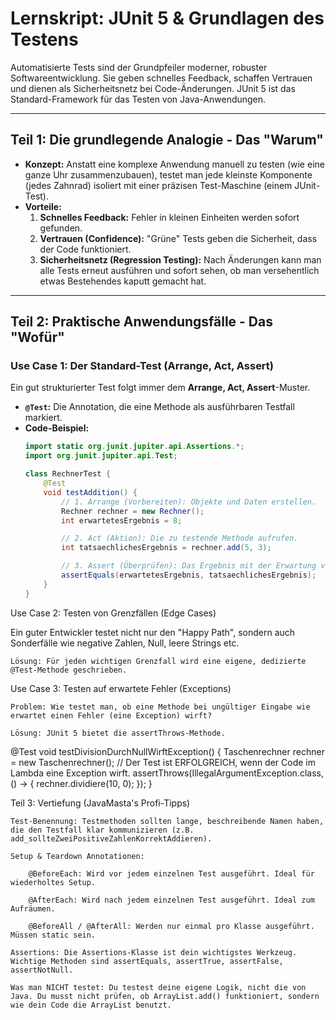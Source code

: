 
# Lernskript: JUnit 5 & Grundlagen des Testens

Automatisierte Tests sind der Grundpfeiler moderner, robuster Softwareentwicklung. Sie geben schnelles Feedback, schaffen Vertrauen und dienen als Sicherheitsnetz bei Code-Änderungen. JUnit 5 ist das Standard-Framework für das Testen von Java-Anwendungen.

---

## Teil 1: Die grundlegende Analogie - Das "Warum"

- **Konzept:** Anstatt eine komplexe Anwendung manuell zu testen (wie eine ganze Uhr zusammenzubauen), testet man jede kleinste Komponente (jedes Zahnrad) isoliert mit einer präzisen Test-Maschine (einem JUnit-Test).
- **Vorteile:**
    1.  **Schnelles Feedback:** Fehler in kleinen Einheiten werden sofort gefunden.
    2.  **Vertrauen (Confidence):** "Grüne" Tests geben die Sicherheit, dass der Code funktioniert.
    3.  **Sicherheitsnetz (Regression Testing):** Nach Änderungen kann man alle Tests erneut ausführen und sofort sehen, ob man versehentlich etwas Bestehendes kaputt gemacht hat.

---

## Teil 2: Praktische Anwendungsfälle - Das "Wofür"

### Use Case 1: Der Standard-Test (Arrange, Act, Assert)
Ein gut strukturierter Test folgt immer dem **Arrange, Act, Assert**-Muster.
- **`@Test`:** Die Annotation, die eine Methode als ausführbaren Testfall markiert.
- **Code-Beispiel:**
  ```java
  import static org.junit.jupiter.api.Assertions.*;
  import org.junit.jupiter.api.Test;

  class RechnerTest {
      @Test
      void testAddition() {
          // 1. Arrange (Vorbereiten): Objekte und Daten erstellen.
          Rechner rechner = new Rechner();
          int erwartetesErgebnis = 8;

          // 2. Act (Aktion): Die zu testende Methode aufrufen.
          int tatsaechlichesErgebnis = rechner.add(5, 3);

          // 3. Assert (Überprüfen): Das Ergebnis mit der Erwartung vergleichen.
          assertEquals(erwartetesErgebnis, tatsaechlichesErgebnis);
      }
  }


Use Case 2: Testen von Grenzfällen (Edge Cases)

Ein guter Entwickler testet nicht nur den "Happy Path", sondern auch Sonderfälle wie negative Zahlen, Null, leere Strings etc.

    Lösung: Für jeden wichtigen Grenzfall wird eine eigene, dedizierte @Test-Methode geschrieben.

Use Case 3: Testen auf erwartete Fehler (Exceptions)

    Problem: Wie testet man, ob eine Methode bei ungültiger Eingabe wie erwartet einen Fehler (eine Exception) wirft?

    Lösung: JUnit 5 bietet die assertThrows-Methode.



@Test
void testDivisionDurchNullWirftException() {
Taschenrechner rechner = new Taschenrechner();
// Der Test ist ERFOLGREICH, wenn der Code im Lambda eine Exception wirft.
assertThrows(IllegalArgumentException.class, () -> {
rechner.dividiere(10, 0);
    });
}


Teil 3: Vertiefung (JavaMasta's Profi-Tipps)

    Test-Benennung: Testmethoden sollten lange, beschreibende Namen haben, die den Testfall klar kommunizieren (z.B. add_sollteZweiPositiveZahlenKorrektAddieren).

    Setup & Teardown Annotationen:

        @BeforeEach: Wird vor jedem einzelnen Test ausgeführt. Ideal für wiederholtes Setup.

        @AfterEach: Wird nach jedem einzelnen Test ausgeführt. Ideal zum Aufräumen.

        @BeforeAll / @AfterAll: Werden nur einmal pro Klasse ausgeführt. Müssen static sein.

    Assertions: Die Assertions-Klasse ist dein wichtigstes Werkzeug. Wichtige Methoden sind assertEquals, assertTrue, assertFalse, assertNotNull.

    Was man NICHT testet: Du testest deine eigene Logik, nicht die von Java. Du musst nicht prüfen, ob ArrayList.add() funktioniert, sondern wie dein Code die ArrayList benutzt.